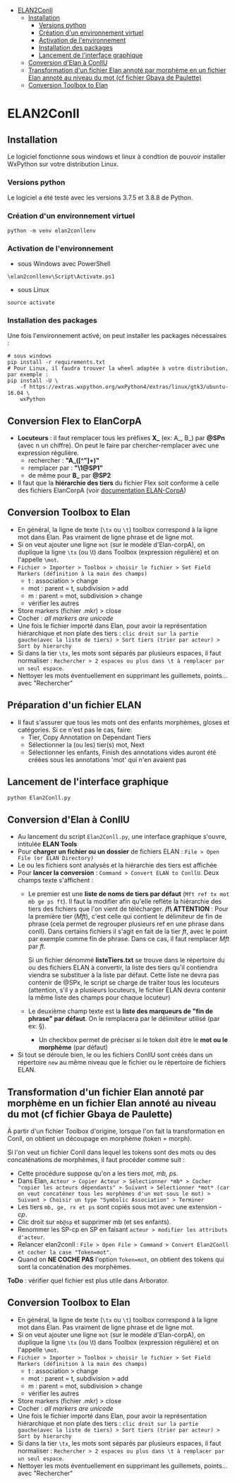 - [ELAN2Conll](#elan2conll)
  * [Installation](#installation)
    + [Versions python](#versions-python)
    + [Création d'un environnement virtuel](#cr-ation-d-un-environnement-virtuel)
    + [Activation de l'environnement](#activation-de-l-environnement)
    + [Installation des packages](#installation-des-packages)
    + [Lancement de l'interface graphique](#lancement-de-l-interface-graphique)
  * [Conversion d'Elan à ConllU](#conversion-d-elan---conllu)
  * [Transformation d'un fichier Elan annoté par morphème en un fichier Elan annoté au niveau du mot (cf fichier Gbaya de Paulette)](#transformation-d-un-fichier-elan-annot--par-morph-me-en-un-fichier-elan-annot--au-niveau-du-mot--cf-fichier-gbaya-de-paulette-)
  * [Conversion Toolbox to Elan](#conversion-toolbox-to-elan)
    
# ELAN2Conll
## Installation
Le logiciel fonctionne sous windows et linux à condtion de pouvoir installer WxPython sur votre distribution Linux.

### Versions python
Le logiciel a été testé avec les versions 3.7.5 et 3.8.8 de Python.

### Création d'un environnement virtuel
```shell
python -m venv elan2conllenv
```
### Activation de l'environnement
- sous Windows avec PowerShell
```
\elan2conllenv\Script\Activate.ps1
```
- sous Linux
```shell
source activate
```
### Installation des packages
Une fois l'environnement activé, on peut installer les packages nécessaires :

```shell
# sous windows
pip install -r requirements.txt
# Pour Linux, il faudra trouver la wheel adaptée à votre distribution, par exemple :
pip install -U \
    -f https://extras.wxpython.org/wxPython4/extras/linux/gtk3/ubuntu-16.04 \
    wxPython
```
## Conversion Flex to ElanCorpA
- **Locuteurs** : il faut remplacer tous les préfixes **X_** (ex: A_, B_) par **@SPn** (avec n un chiffre). On peut le faire par chercher-remplacer avec une expression régulière.
  - rechercher : **"A_([^"]+)"**
  - remplacer par : **"\1@SP1"**
  - de même pour **B_** par **@SP2**
- Il faut que la **hiérarchie des tiers** du fichier Flex soit conforme à celle des fichiers ElanCorpA (voir [documentation ELAN-CorpA](https://llacan.cnrs.fr/res_ELAN-CorpA.php))

## Conversion Toolbox to Elan
- En général, la ligne de texte (`\tx` ou `\t`) toolbox correspond à la ligne mot dans Elan. Pas vraiment de ligne phrase et de ligne mot.
- Si on veut ajouter une ligne `mot` (sur le modèle d'Elan-corpA), on duplique la ligne `\tx` (ou \t) dans Toolbox (expression régulière) et on l'appelle `\mot`.
- `Fichier > Importer > Toolbox > choisir le fichier > Set Field Markers (définition à la main des champs)`
  - t : association > change
  - mot : parent = t, subdivision > add
  - m : parent = mot, subdivision > change
  - vérifier les autres 
- Store markers (fichier .mkr) > close
- Cocher : *all markers are unicode*
- Une fois le fichier importé dans Elan, pour avoir la représentation hiérarchique et non plate des tiers : `clic droit sur la partie gauche(avec la liste de tiers) > Sort tiers (trier par acteur) > Sort by hierarchy`
- Si dans la tier `\tx`, les mots sont séparés par plusieurs espaces, il faut normaliser : `Rechercher > 2 espaces ou plus dans \t à remplacer par un seul espace`.
- Nettoyer les mots éventuellement en supprimant les guillemets, points... avec "Rechercher"

## Préparation d'un fichier ELAN
- Il faut s'assurer que tous les mots ont des enfants morphèmes, gloses et catégories. Si ce n'est pas le cas, faire:
  - Tier, Copy Annotation on Dependant Tiers
  - Sélectionner la (ou les) tier(s) mot, Next
  - Sélectionner les enfants, Finish
  des annotations vides auront été créées sous les annotations 'mot' qui n'en avaient pas

## Lancement de l'interface graphique
```
python Elan2Conll.py
```

## Conversion d'Elan à ConllU
- Au lancement du script `Elan2Conll.py`, une interface graphique s'ouvre, intitulée **ELAN Tools**
- Pour **charger un fichier ou un dossier** de fichiers ELAN : `File > Open File (or ELAN Directory)`
- Le ou les fichiers sont analysés et la hiérarchie des tiers est affichée
- Pour **lancer la conversion** : `Command > Convert ELAN to ConllU`. Deux champs texte s'affichent :
  - Le premier est une **liste de noms de tiers par défaut** (`Mft ref tx mot mb ge ps ft`). Il faut la modifier afin qu'elle reflète la hiérarchie des tiers des fichiers que l'on vient de télécharger. **/!\ ATTENTION** : Pour la première tier (*Mft*), c'est celle qui contient le délimiteur de fin de phrase (cela permet de regrouper plusieurs ref en une phrase dans conll). Dans certains fichiers il s'agit en fait de la tier *ft*, avec le point par exemple comme fin de phrase. Dans ce cas, il faut remplacer *Mft* par *ft*. 

	Si un fichier dénommé **listeTiers.txt** se trouve dans le répertoire du ou des fichiers ELAN à convertir, la liste des tiers qu'il contiendra viendra se substituer à la liste par défaut. Cette liste ne devra pas contenir de @SPx, le script se charge de traiter tous les locuteurs (attention, s'il y a plusieurs locuteurs, le fichier ELAN devra contenir la même liste des champs pour chaque locuteur)
  - Le deuxième champ texte est la **liste des marqueurs de "fin de phrase" par défaut**. On le remplacera par le délimiteur utilisé (par ex: §).
      - Un checkbox permet de préciser si le token doit être le **mot ou le morphème** (par défaut)
- Si tout se déroule bien, le ou les fichiers ConllU sont créés dans un répertoire `new` au même niveau que le fichier ou le répertoire de fichiers ELAN.


## Transformation d'un fichier Elan annoté par morphème en un fichier Elan annoté au niveau du mot (cf fichier Gbaya de Paulette)
À partir d'un fichier Toolbox d'origine, lorsque l'on fait la transformation en Conll, on obtient un découpage en morphème (token = morph).

Si l'on veut un fichier Conll dans lequel les tokens sont des mots ou des concaténations de morphèmes, il faut procéder comme suit :

- Cette procédure suppose qu'on a les tiers *mot, mb, ps*. 
- Dans Elan, `Acteur > Copier Acteur > Sélectionner *mb* > Cocher "copier les acteurs dépendants" > Suivant > Sélectionner *mot* (car on veut concaténer tous les morphèmes d'un mot sous le mot) > Suivant > Choisir un type "Symbolic Association" > Terminer`
- Les tiers `mb, ge, rx et ps` sont copiés sous mot avec une extension *-cp*.
- Clic droit sur `mb@sp` et supprimer mb (et ses enfants).
- Renommer les SP-cp en SP en faisant `acteur > modifier les attributs d'acteur`.
- Relancer elan2conll : `File > Open File > Command > Convert Elan2Conll et cocher la case "Token=mot"`.
- Quand on **NE COCHE PAS** l'option `Token=mot`, on obtient des tokens qui sont la concaténation des morphèmes.

**ToDo** : vérifier quel fichier est plus utile dans Arborator.

## Conversion Toolbox to Elan
- En général, la ligne de texte (`\tx` ou `\t`) toolbox correspond à la ligne mot dans Elan. Pas vraiment de ligne phrase et de ligne mot.
- Si on veut ajouter une ligne `mot` (sur le modèle d'Elan-corpA), on duplique la ligne `\tx` (ou \t) dans Toolbox (expression régulière) et on l'appelle `\mot`.
- `Fichier > Importer > Toolbox > choisir le fichier > Set Field Markers (définition à la main des champs)`
  - t : association > change
  - mot : parent = t, subdivision > add
  - m : parent = mot, subdivision > change
  - vérifier les autres 
- Store markers (fichier .mkr) > close
- Cocher : *all markers are unicode*
- Une fois le fichier importé dans Elan, pour avoir la représentation hiérarchique et non plate des tiers : `clic droit sur la partie gauche(avec la liste de tiers) > Sort tiers (trier par acteur) > Sort by hierarchy`
- Si dans la tier `\tx`, les mots sont séparés par plusieurs espaces, il faut normaliser : `Rechercher > 2 espaces ou plus dans \t à remplacer par un seul espace`.
- Nettoyer les mots éventuellement en supprimant les guillemets, points... avec "Rechercher"




